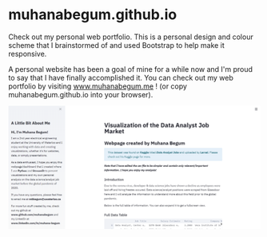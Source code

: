 # muhanabegum.github.io
Check out my personal web portfolio. This is a personal design and colour scheme that I brainstormed of and used Bootstrap to help make it responsive.

A personal website has been a goal of mine for a while now and I'm proud to say that I have finally accomplished it. 
You can check out my web portfolio by visiting www.muhanabegum.me ! (or copy muhanabegum.github.io into your browser). 

![image1](https://github.com/muhanabegum/DataScienceFieldAnalysis/blob/master/images/1.PNG)
